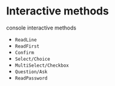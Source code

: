 # Interactive methods

console interactive methods

- `ReadLine`
- `ReadFirst`
- `Confirm`
- `Select/Choice`
- `MultiSelect/Checkbox`
- `Question/Ask`
- `ReadPassword`
